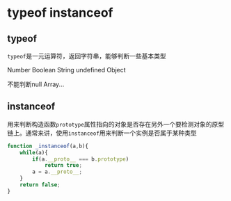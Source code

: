 # typeof instanceof

## typeof

`typeof`是一元运算符，返回字符串，能够判断一些基本类型

Number Boolean String undefined Object

不能判断null Array...

## instanceof 

用来判断构造函数`prototype`属性指向的对象是否存在另外一个要检测对象的原型链上。通常来讲，使用`instanceof`用来判断一个实例是否属于某种类型

```js
function _instanceof(a,b){
    while(a){
        if(a.__proto__ === b.prototype)
            return true;
        a = a.__proto__;
    }
    return false;
}
```

